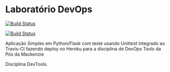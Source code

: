 # Laboratório DevOps

[![Build Status](https://travis-ci.com/ribeiro213/devopslab.svg?branch=main)](https://travis-ci.com/ribeiro213/devopslab)

[![Build Status](https://travis-ci.com/ribeiro213/validate.svg?branch=main)](https://travis-ci.com/ribeiro213/validate)

Aplicação Simples em Python/Flask com teste usando Unittest integrado ao Travis-CI fazendo deploy no Heroku para a disciplina de DevOps Tools da Pós da Mackenzie

Disciplina DevTools.


